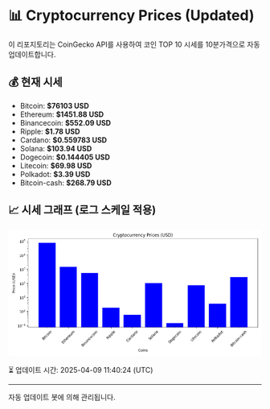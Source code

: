 
# 📊 Cryptocurrency Prices (Updated)

이 리포지토리는 CoinGecko API를 사용하여 코인 TOP 10 시세를 10분가격으로 자동 업데이트합니다.

## 💰 현재 시세
- Bitcoin: **$76103 USD**
- Ethereum: **$1451.88 USD**
- Binancecoin: **$552.09 USD**
- Ripple: **$1.78 USD**
- Cardano: **$0.559783 USD**
- Solana: **$103.94 USD**
- Dogecoin: **$0.144405 USD**
- Litecoin: **$69.98 USD**
- Polkadot: **$3.39 USD**
- Bitcoin-cash: **$268.79 USD**

## 📈 시세 그래프 (로그 스케일 적용)
![Crypto Prices](crypto_prices.png)

⏳ 업데이트 시간: 2025-04-09 11:40:24 (UTC)

---
자동 업데이트 봇에 의해 관리됩니다.
